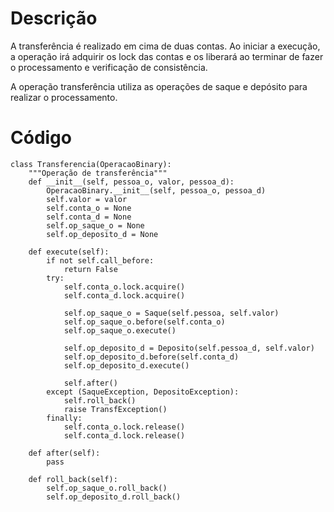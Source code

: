 # Descrição

A transferência é realizado em cima de duas contas. Ao iniciar a execução, a operação irá adquirir os lock das contas e os liberará ao terminar de fazer o processamento e verificação de consistência.

A operação transferência utiliza as operações de saque e depósito para realizar o processamento.

# Código

```
class Transferencia(OperacaoBinary):
    """Operação de transferência"""
    def __init__(self, pessoa_o, valor, pessoa_d):
        OperacaoBinary.__init__(self, pessoa_o, pessoa_d)
        self.valor = valor
        self.conta_o = None
        self.conta_d = None
        self.op_saque_o = None
        self.op_deposito_d = None

    def execute(self):
        if not self.call_before:
            return False
        try:
            self.conta_o.lock.acquire()
            self.conta_d.lock.acquire()

            self.op_saque_o = Saque(self.pessoa, self.valor)
            self.op_saque_o.before(self.conta_o)
            self.op_saque_o.execute()

            self.op_deposito_d = Deposito(self.pessoa_d, self.valor)
            self.op_deposito_d.before(self.conta_d)
            self.op_deposito_d.execute()

            self.after()
        except (SaqueException, DepositoException):
            self.roll_back()
            raise TransfException()
        finally:
            self.conta_o.lock.release()
            self.conta_d.lock.release()

    def after(self):
        pass

    def roll_back(self):
        self.op_saque_o.roll_back()
        self.op_deposito_d.roll_back()
```



